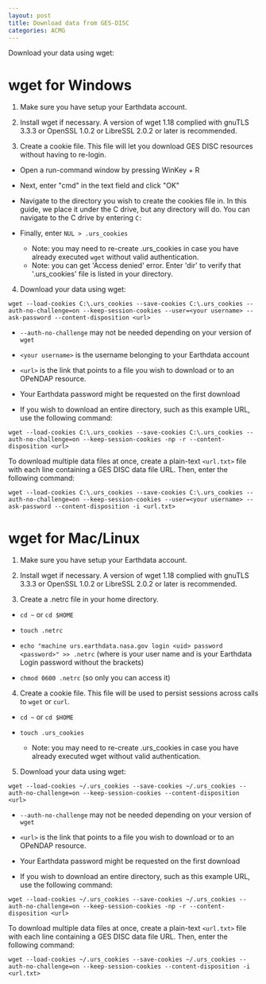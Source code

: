 ```yaml
---
layout: post
title: Download data from GES-DISC
categories: ACMG
---
```


Download your data using wget:

# wget for Windows

1) Make sure you have setup your Earthdata account.

2) Install wget if necessary. A version of wget 1.18 complied with gnuTLS 3.3.3 or OpenSSL 1.0.2 or LibreSSL 2.0.2 or later is recommended.

3) Create a cookie file. This file will let you download GES DISC resources without having to re-login.
- Open a run-command window by pressing WinKey + R

- Next, enter "cmd" in the text field and click "OK"

- Navigate to the directory you wish to create the cookies file in. In this guide, we place it under the C drive, but any directory will do. You can navigate to the C drive by entering `C:`

- Finally, enter `NUL > .urs_cookies`
  - Note: you may need to re-create .urs_cookies in case you have already executed `wget` without valid authentication.
  - Note: you can get 'Access denied' error. Enter 'dir' to verify that '.urs_cookies' file is listed in your directory.

4) Download your data using wget:

`
wget --load-cookies C:\.urs_cookies --save-cookies C:\.urs_cookies --auth-no-challenge=on --keep-session-cookies --user=<your username> --ask-password --content-disposition <url>
`

- `--auth-no-challenge` may not be needed depending on your version of `wget`

- `<your username>` is the username belonging to your Earthdata account

- `<url>` is the link that points to a file you wish to download or to an OPeNDAP resource.

- Your Earthdata password might be requested on the first download

- If you wish to download an entire directory, such as this example URL, use the following command:
```
wget --load-cookies C:\.urs_cookies --save-cookies C:\.urs_cookies --auth-no-challenge=on --keep-session-cookies -np -r --content-disposition <url>
```

To download multiple data files at once, create a plain-text `<url.txt>` file with each line containing a GES DISC data file URL. Then, enter the following command:
```
wget --load-cookies C:\.urs_cookies --save-cookies C:\.urs_cookies --auth-no-challenge=on --keep-session-cookies --user=<your username> --ask-password --content-disposition -i <url.txt>
```

# wget for Mac/Linux

1) Make sure you have setup your Earthdata account.

2) Install wget if necessary. A version of wget 1.18 complied with gnuTLS 3.3.3 or OpenSSL 1.0.2 or LibreSSL 2.0.2 or later is recommended.

3) Create a .netrc file in your home directory.
- `cd ~` or `cd $HOME`

- `touch .netrc`

- `echo "machine urs.earthdata.nasa.gov login <uid> password <password>" >> .netrc` (where <uid> is your user name and <password> is your Earthdata Login password without the brackets)
  
- `chmod 0600 .netrc` (so only you can access it)

4) Create a cookie file. This file will be used to persist sessions across calls to `wget` or `curl`.
- `cd ~` or `cd $HOME`

- `touch .urs_cookies`
  - Note: you may need to re-create .urs_cookies in case you have already executed wget without valid authentication.

5) Download your data using wget:
```
wget --load-cookies ~/.urs_cookies --save-cookies ~/.urs_cookies --auth-no-challenge=on --keep-session-cookies --content-disposition <url>
```

- `--auth-no-challenge` may not be needed depending on your version of `wget`

- `<url>` is the link that points to a file you wish to download or to an OPeNDAP resource.

- Your Earthdata password might be requested on the first download

- If you wish to download an entire directory, such as this example URL, use the following command:
```
wget --load-cookies ~/.urs_cookies --save-cookies ~/.urs_cookies --auth-no-challenge=on --keep-session-cookies -np -r --content-disposition <url>
```

To download multiple data files at once, create a plain-text `<url.txt>` file with each line containing a GES DISC data file URL. Then, enter the following command:

```
wget --load-cookies ~/.urs_cookies --save-cookies ~/.urs_cookies --auth-no-challenge=on --keep-session-cookies --content-disposition -i <url.txt>
```
